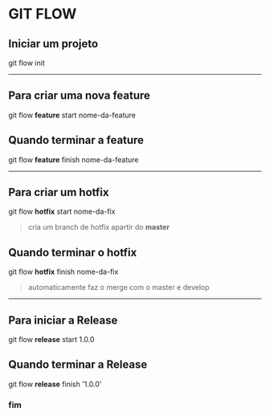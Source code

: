 # GIT FLOW

## Iniciar um projeto
git flow init

***

## Para criar uma nova feature
git flow **feature** start nome-da-feature

## Quando terminar a feature
git flow **feature** finish nome-da-feature

***

## Para criar um hotfix
git flow **hotfix** start nome-da-fix
> cria um branch de hotfix apartir do **master**

## Quando terminar o hotfix
git flow **hotfix** finish nome-da-fix
>automaticamente faz o merge com o master e develop

***

## Para iniciar a Release
git flow **release** start 1.0.0

## Quando terminar a Release
git flow **release** finish '1.0.0'

### fim
 


